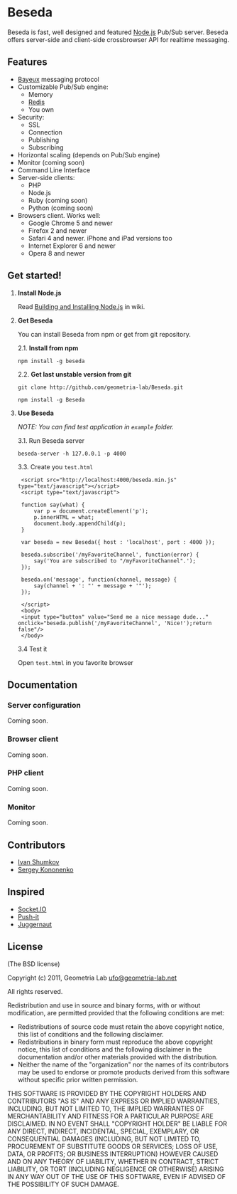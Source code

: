 Beseda
============

Beseda is fast, well designed and featured [Node.js](http://nodejs.org) Pub/Sub server.
Beseda offers server-side and client-side crossbrowser API for realtime messaging.

Features
---

* [Bayeux](http://svn.cometd.com/trunk/bayeux/bayeux.html) messaging protocol
* Customizable Pub/Sub engine:
    * Memory
    * [Redis](http://redis.io)
    * You own
* Security:
    * SSL
    * Connection
    * Publishing
    * Subscribing
* Horizontal scaling (depends on Pub/Sub engine)
* Monitor (coming soon)
* Command Line Interface
* Server-side clients:
    * PHP
    * Node.js
    * Ruby (coming soon)
    * Python (coming soon)
* Browsers client. Works well:
	* Google Chrome 5 and newer
	* Firefox 2 and newer
    * Safari 4 and newer. iPhone and iPad versions too
    * Internet Explorer 6 and newer
	* Opera 8 and newer

Get started!
---

1. **Install Node.js**

    Read [Building and Installing Node.js](https://github.com/joyent/node/wiki/Installation) in wiki.

2. **Get Beseda**

    You can install Beseda from npm or get from git repository.

    2.1. **Install from npm**

    `npm install -g beseda`

    2.2. **Get last unstable version from git**

    `git clone http://github.com/geometria-lab/Beseda.git`

    `npm install -g Beseda`

3. **Use Beseda**

    _NOTE: You can find test application in `example` folder._

    3.1. Run Beseda server

    `beseda-server -h 127.0.0.1 -p 4000`

    3.3. Create you `test.html`

        <script src="http://localhost:4000/beseda.min.js" type="text/javascript"></script>
        <script type="text/javascript">

        function say(what) {
            var p = document.createElement('p');
            p.innerHTML = what;
            document.body.appendChild(p);
        }

        var beseda = new Beseda({ host : 'localhost', port : 4000 });

        beseda.subscribe('/myFavoriteChannel', function(error) {
            say('You are subscribed to "/myFavoriteChannel".');
        });

        beseda.on('message', function(channel, message) {
            say(channel + ': "' + message + '"');
        });

        </script>
		<body>
        <input type="button" value="Send me a nice message dude..." onclick="beseda.publish('/myFavoriteChannel', 'Nice!');return false"/>
		</body>

    3.4 Test it

    Open `test.html` in you favorite browser

Documentation
---

### Server configuration

Coming soon.

### Browser client

Coming soon.

### PHP client

Coming soon.

### Monitor

Coming soon.

Contributors
---

* [Ivan Shumkov](mailto:ivan@shumkov.ru)
* [Sergey Kononenko](mailto:kononencheg@gmail.com)

Inspired
---
* [Socket.IO](http://socket.io)
* [Push-it](http://github.com/aaronblohowiak/Push-It)
* [Juggernaut](http://github.com/maccman/juggernaut)

License
---

(The BSD license)

Copyright (c) 2011, Geometria Lab <ufo@geometria-lab.net>

All rights reserved.

Redistribution and use in source and binary forms, with or without
modification, are permitted provided that the following conditions are met:

* Redistributions of source code must retain the above copyright
  notice, this list of conditions and the following disclaimer.
* Redistributions in binary form must reproduce the above copyright
  notice, this list of conditions and the following disclaimer in the
  documentation and/or other materials provided with the distribution.
* Neither the name of the "organization" nor the
  names of its contributors may be used to endorse or promote products
  derived from this software without specific prior written permission.

THIS SOFTWARE IS PROVIDED BY THE COPYRIGHT HOLDERS AND CONTRIBUTORS "AS IS" AND
ANY EXPRESS OR IMPLIED WARRANTIES, INCLUDING, BUT NOT LIMITED TO, THE IMPLIED
WARRANTIES OF MERCHANTABILITY AND FITNESS FOR A PARTICULAR PURPOSE ARE
DISCLAIMED. IN NO EVENT SHALL "COPYRIGHT HOLDER" BE LIABLE FOR ANY
DIRECT, INDIRECT, INCIDENTAL, SPECIAL, EXEMPLARY, OR CONSEQUENTIAL DAMAGES
(INCLUDING, BUT NOT LIMITED TO, PROCUREMENT OF SUBSTITUTE GOODS OR SERVICES;
LOSS OF USE, DATA, OR PROFITS; OR BUSINESS INTERRUPTION) HOWEVER CAUSED AND
ON ANY THEORY OF LIABILITY, WHETHER IN CONTRACT, STRICT LIABILITY, OR TORT
(INCLUDING NEGLIGENCE OR OTHERWISE) ARISING IN ANY WAY OUT OF THE USE OF THIS
SOFTWARE, EVEN IF ADVISED OF THE POSSIBILITY OF SUCH DAMAGE.